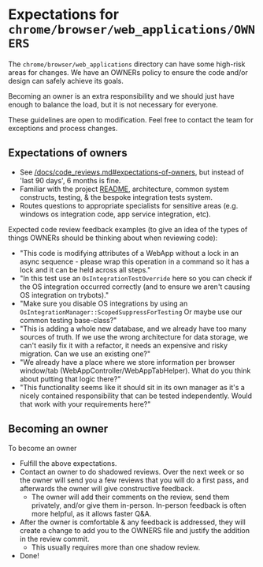 # Expectations for `chrome/browser/web_applications/OWNERS`

The `chrome/browser/web_applications` directory can have some high-risk areas for changes. We have an OWNERs policy to ensure the code and/or design can safely achieve its goals.

Becoming an owner is an extra responsibility and we should just have enough to balance the load, but it is not necessary for everyone.

These guidelines are open to modification. Feel free to contact the team for exceptions and process changes.

## Expectations of owners

*   See [/docs/code_reviews.md#expectations-of-owners](../code_reviews.md#expectations-of-owners), but instead of 'last 90 days', 6 months is fine.
*   Familiar with the project [README](README.md), architecture, common system constructs, testing, & the bespoke integration tests system.
*   Routes questions to appropriate specialists for sensitive areas (e.g. windows os integration code, app service integration, etc).

Expected code review feedback examples (to give an idea of the types of things OWNERs should be thinking about when reviewing code):

*   "This code is modifying attributes of a WebApp without a lock in an async sequence - please wrap this operation in a command so it has a lock and it can be held across all steps."
*   "In this test use an `OsIntegrationTestOverride` here so you can check if the OS integration occurred correctly (and to ensure we aren't causing OS integration on trybots)."
*   "Make sure you disable OS integrations by using an `OsIntegrationManager::ScopedSuppressForTesting` Or maybe use our common testing base-class?"
*   "This is adding a whole new database, and we already have too many sources of truth. If we use the wrong architecture for data storage, we can't easily fix it with a refactor, it needs an expensive and risky migration. Can we use an existing one?"
*   "We already have a place where we store information per browser window/tab (WebAppController/WebAppTabHelper). What do you think about putting that logic there?"
*   "This functionality seems like it should sit in its own manager as it's a nicely contained responsibility that can be tested independently. Would that work with your requirements here?"

## Becoming an owner

To become an owner

*   Fulfill the above expectations.
*   Contact an owner to do shadowed reviews. Over the next week or so the owner will send you a few reviews that you will do a first pass, and afterwards the owner will give constructive feedback.
    *   The owner will add their comments on the review, send them privately, and/or give them in-person. In-person feedback is often more helpful, as it allows faster Q&A.
*   After the owner is comfortable & any feedback is addressed, they will create a change to add you to the OWNERS file and justify the addition in the review commit.
    *   This usually requires more than one shadow review.
*   Done!
